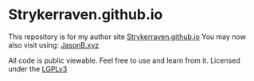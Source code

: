 # Strykerraven.github.io
This repository is for my author site [Strykerraven.github.io](https://Strykerraven.github.io)
You may now also visit using: [JasonB.xyz](https://JasonB.xyz)

All code is public viewable. Feel free to use and learn from it. Licensed under the [LGPLv3](https://Strykerraven.github.io/LICENSE)
